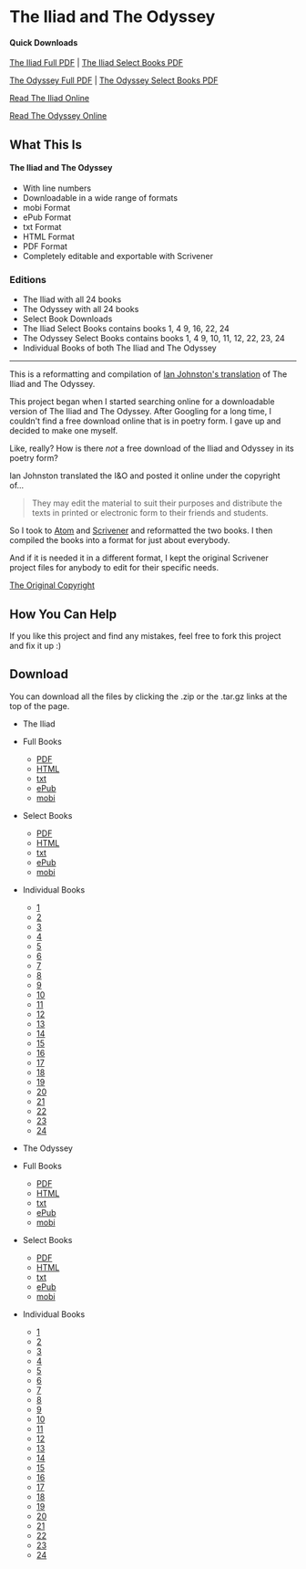 # The Iliad and The Odyssey

#### Quick Downloads

[The Iliad Full PDF](https://bootthanoo.github.io/iliadodyssey/The%20Iliad/Full%20Book/theiliad.pdf) | [The Iliad Select Books PDF](https://bootthanoo.github.io/iliadodyssey/The%20Iliad/Select%20Books/theiliad-select-books.pdf)

[The Odyssey Full PDF](https://bootthanoo.github.io/iliadodyssey/The%20Odyssey/Full%20Book/theodyssey.pdf) | [The Odyssey Select Books PDF](https://bootthanoo.github.io/iliadodyssey/The%20Odyssey/Select%20Books/theodyssey-select-books.pdf)

[Read The Iliad Online](https://bootthanoo.github.io/iliadodyssey/The%20Iliad/Full%20Book/theiliad.html)

[Read The Odyssey Online](https://bootthanoo.github.io/iliadodyssey/The%20Odyssey/Full%20Book/theodyssey.html)





## What This Is

#### The Iliad and The Odyssey
* With line numbers
* Downloadable in a wide range of formats
 * mobi Format
 * ePub Format
 * txt Format
 * HTML Format
 * PDF Format
 * Completely editable and exportable with Scrivener

### Editions
* The Iliad with all 24 books
* The Odyssey with all 24 books
* Select Book Downloads
 * The Iliad Select Books contains books 1, 4 9, 16, 22, 24
 * The Odyssey Select Books contains books 1, 4 9, 10, 11, 12, 22, 23, 24
* Individual Books of both The Iliad and The Odyssey

---

This is a reformatting and compilation of [Ian Johnston's translation](http://records.viu.ca/~johnstoi/index.htm) of The Iliad and The Odyssey.

This project began when I started searching online for a downloadable version of The Iliad and The Odyssey. After Googling for a long time, I couldn't find a free download online that is in poetry form. I gave up and decided to make one myself.

Like, really? How is there *not* a free download of the Iliad and Odyssey in its poetry form?

Ian Johnston translated the I&O and posted it online under the copyright of...

> They may edit the material to suit their purposes and distribute the texts in printed or electronic form to their friends and students.

So I took to [Atom](https://atom.io/) and [Scrivener](https://www.literatureandlatte.com/scrivener.php) and reformatted the two books. I then compiled the books into a format for just about everybody.

And if it is needed it in a different format, I kept the original Scrivener project files for anybody to edit for their specific needs.

[The Original Copyright](http://records.viu.ca/~johnstoi/copyright.htm)

## How You Can Help

If you like this project and find any mistakes, feel free to fork this project and fix it up :)

## Download

You can download all the files by clicking the .zip or the .tar.gz links at the top of the page.

* The Iliad
 * Full Books
    * [PDF](https://bootthanoo.github.io/iliadodyssey/The%20Iliad/Full%20Book/theiliad.pdf)
    * [HTML](https://bootthanoo.github.io/iliadodyssey/The%20Iliad/Full%20Book/theiliad.html)
    * [txt](https://bootthanoo.github.io/iliadodyssey/The%20Iliad/Full%20Book/theiliad.txt)
    * [ePub](https://bootthanoo.github.io/iliadodyssey/The%20Iliad/Full%20Book/theiliad.epub)
    * [mobi](https://bootthanoo.github.io/iliadodyssey/The%20Iliad/Full%20Book/theiliad.mobi)
 * Select Books
    * [PDF](https://bootthanoo.github.io/iliadodyssey/The%20Iliad/Select%20Books/theiliad-select-books.pdf)
    * [HTML](https://bootthanoo.github.io/iliadodyssey/The%20Iliad/Select%20Books/theiliad-select-books.html)
    * [txt](https://bootthanoo.github.io/iliadodyssey/The%20Iliad/Select%20Books/theiliad-select-books.txt)
    * [ePub](https://bootthanoo.github.io/iliadodyssey/The%20Iliad/Select%20Books/theiliad-select-books.epub)
    * [mobi](https://bootthanoo.github.io/iliadodyssey/The%20Iliad/Select%20Books/theiliad-select-books.mobi)
 * Individual Books
    * [1](https://bootthanoo.github.io/iliadodyssey/The%20Iliad/Individual%20Books/theiliad-book-1.pdf)
    * [2](https://bootthanoo.github.io/iliadodyssey/The%20Iliad/Individual%20Books/theiliad-book-2.pdf)
    * [3](https://bootthanoo.github.io/iliadodyssey/The%20Iliad/Individual%20Books/theiliad-book-3.pdf)
    * [4](https://bootthanoo.github.io/iliadodyssey/The%20Iliad/Individual%20Books/theiliad-book-4.pdf)
    * [5](https://bootthanoo.github.io/iliadodyssey/The%20Iliad/Individual%20Books/theiliad-book-5.pdf)
    * [6](https://bootthanoo.github.io/iliadodyssey/The%20Iliad/Individual%20Books/theiliad-book-6.pdf)
    * [7](https://bootthanoo.github.io/iliadodyssey/The%20Iliad/Individual%20Books/theiliad-book-7.pdf)
    * [8](https://bootthanoo.github.io/iliadodyssey/The%20Iliad/Individual%20Books/theiliad-book-8.pdf)
    * [9](https://bootthanoo.github.io/iliadodyssey/The%20Iliad/Individual%20Books/theiliad-book-9.pdf)
    * [10](https://bootthanoo.github.io/iliadodyssey/The%20Iliad/Individual%20Books/theiliad-book-10.pdf)
    * [11](https://bootthanoo.github.io/iliadodyssey/The%20Iliad/Individual%20Books/theiliad-book-11.pdf)
    * [12](https://bootthanoo.github.io/iliadodyssey/The%20Iliad/Individual%20Books/theiliad-book-12.pdf)
    * [13](https://bootthanoo.github.io/iliadodyssey/The%20Iliad/Individual%20Books/theiliad-book-13.pdf)
    * [14](https://bootthanoo.github.io/iliadodyssey/The%20Iliad/Individual%20Books/theiliad-book-14.pdf)
    * [15](https://bootthanoo.github.io/iliadodyssey/The%20Iliad/Individual%20Books/theiliad-book-15.pdf)
    * [16](https://bootthanoo.github.io/iliadodyssey/The%20Iliad/Individual%20Books/theiliad-book-16.pdf)
    * [17](https://bootthanoo.github.io/iliadodyssey/The%20Iliad/Individual%20Books/theiliad-book-17.pdf)
    * [18](https://bootthanoo.github.io/iliadodyssey/The%20Iliad/Individual%20Books/theiliad-book-18.pdf)
    * [19](https://bootthanoo.github.io/iliadodyssey/The%20Iliad/Individual%20Books/theiliad-book-19.pdf)
    * [20](https://bootthanoo.github.io/iliadodyssey/The%20Iliad/Individual%20Books/theiliad-book-20.pdf)
    * [21](https://bootthanoo.github.io/iliadodyssey/The%20Iliad/Individual%20Books/theiliad-book-21.pdf)
    * [22](https://bootthanoo.github.io/iliadodyssey/The%20Iliad/Individual%20Books/theiliad-book-22.pdf)
    * [23](https://bootthanoo.github.io/iliadodyssey/The%20Iliad/Individual%20Books/theiliad-book-23.pdf)
    * [24](https://bootthanoo.github.io/iliadodyssey/The%20Iliad/Individual%20Books/theiliad-book-24.pdf)

* The Odyssey
 * Full Books
    * [PDF](https://bootthanoo.github.io/iliadodyssey/The%20Odyssey/Full%20Book/theodyssey.pdf)
    * [HTML](https://bootthanoo.github.io/iliadodyssey/The%20Odyssey/Full%20Book/theodyssey.html)
    * [txt](https://bootthanoo.github.io/iliadodyssey/The%20Odyssey/Full%20Book/theodyssey.txt)
    * [ePub](https://bootthanoo.github.io/iliadodyssey/The%20Odyssey/Full%20Book/theodyssey.epub)
    * [mobi](https://bootthanoo.github.io/iliadodyssey/The%20Odyssey/Full%20Book/theodyssey.mobi)
 * Select Books
    * [PDF](https://bootthanoo.github.io/iliadodyssey/The%20Odyssey/Select%20Books/theodyssey-select-books.pdf)
    * [HTML](https://bootthanoo.github.io/iliadodyssey/The%20Odyssey/Select%20Books/theodyssey-select-books.html)
    * [txt](https://bootthanoo.github.io/iliadodyssey/The%20Odyssey/Select%20Books/theodyssey-select-books.txt)
    * [ePub](https://bootthanoo.github.io/iliadodyssey/The%20Odyssey/Select%20Books/theodyssey-select-books.epub)
    * [mobi](https://bootthanoo.github.io/iliadodyssey/The%20Odyssey/Select%20Books/theodyssey-select-books.mobi)
 * Individual Books
    * [1](https://bootthanoo.github.io/iliadodyssey/The%20Odyssey/Individual%20Books/theodyssey-book-1.pdf)
    * [2](https://bootthanoo.github.io/iliadodyssey/The%20Odyssey/Individual%20Books/theodyssey-book-2.pdf)
    * [3](https://bootthanoo.github.io/iliadodyssey/The%20Odyssey/Individual%20Books/theodyssey-book-3.pdf)
    * [4](https://bootthanoo.github.io/iliadodyssey/The%20Odyssey/Individual%20Books/theodyssey-book-4.pdf)
    * [5](https://bootthanoo.github.io/iliadodyssey/The%20Odyssey/Individual%20Books/theodyssey-book-5.pdf)
    * [6](https://bootthanoo.github.io/iliadodyssey/The%20Odyssey/Individual%20Books/theodyssey-book-6.pdf)
    * [7](https://bootthanoo.github.io/iliadodyssey/The%20Odyssey/Individual%20Books/theodyssey-book-7.pdf)
    * [8](https://bootthanoo.github.io/iliadodyssey/The%20Odyssey/Individual%20Books/theodyssey-book-8.pdf)
    * [9](https://bootthanoo.github.io/iliadodyssey/The%20Odyssey/Individual%20Books/theodyssey-book-9.pdf)
    * [10](https://bootthanoo.github.io/iliadodyssey/The%20Odyssey/Individual%20Books/theodyssey-book-10.pdf)
    * [11](https://bootthanoo.github.io/iliadodyssey/The%20Odyssey/Individual%20Books/theodyssey-book-11.pdf)
    * [12](https://bootthanoo.github.io/iliadodyssey/The%20Odyssey/Individual%20Books/theodyssey-book-12.pdf)
    * [13](https://bootthanoo.github.io/iliadodyssey/The%20Odyssey/Individual%20Books/theodyssey-book-13.pdf)
    * [14](https://bootthanoo.github.io/iliadodyssey/The%20Odyssey/Individual%20Books/theodyssey-book-14.pdf)
    * [15](https://bootthanoo.github.io/iliadodyssey/The%20Odyssey/Individual%20Books/theodyssey-book-15.pdf)
    * [16](https://bootthanoo.github.io/iliadodyssey/The%20Odyssey/Individual%20Books/theodyssey-book-16.pdf)
    * [17](https://bootthanoo.github.io/iliadodyssey/The%20Odyssey/Individual%20Books/theodyssey-book-17.pdf)
    * [18](https://bootthanoo.github.io/iliadodyssey/The%20Odyssey/Individual%20Books/theodyssey-book-18.pdf)
    * [19](https://bootthanoo.github.io/iliadodyssey/The%20Odyssey/Individual%20Books/theodyssey-book-19.pdf)
    * [20](https://bootthanoo.github.io/iliadodyssey/The%20Odyssey/Individual%20Books/theodyssey-book-20.pdf)
    * [21](https://bootthanoo.github.io/iliadodyssey/The%20Odyssey/Individual%20Books/theodyssey-book-21.pdf)
    * [22](https://bootthanoo.github.io/iliadodyssey/The%20Odyssey/Individual%20Books/theodyssey-book-22.pdf)
    * [23](https://bootthanoo.github.io/iliadodyssey/The%20Odyssey/Individual%20Books/theodyssey-book-23.pdf)
    * [24](https://bootthanoo.github.io/iliadodyssey/The%20Odyssey/Individual%20Books/theodyssey-book-24.pdf)
